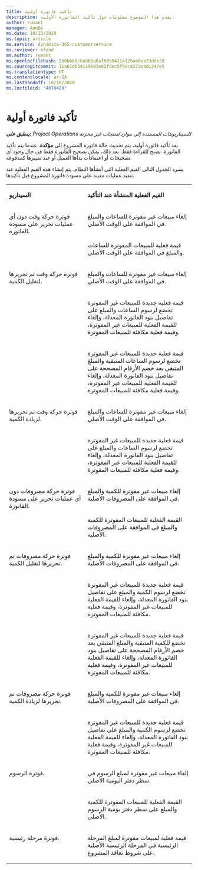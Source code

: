 ```yaml
---
title: تأكيد فاتورة أولية
description: يقدم هذا الموضوع معلومات حول تأكيد الفاتورة الأولية.
author: rumant
manager: AnnBe
ms.date: 10/13/2020
ms.topic: article
ms.service: dynamics-365-customerservice
ms.reviewer: kfend
ms.author: rumant
ms.openlocfilehash: 560bb68cba865a6af60504114126ae6ea73dde2d
ms.sourcegitcommit: 11a61db54119503e82faec5f99c4273e8d1247e5
ms.translationtype: HT
ms.contentlocale: ar-SA
ms.lasthandoff: 10/16/2020
ms.locfileid: "4070489"
---
```

# <a name="confirm-a-proforma-invoice"></a>تأكيد فاتورة أولية

_**ينطبق على:** Project Operations للسيناريوهات المستندة إلى موارد/منتجات غير مخزنة‬_

بعد تأكيد فاتورة أولية، يتم تحديث حالة فاتورة المشروع إلى **مؤكدة**. عندما يتم تأكيد الفاتورة، تصبح للقراءة فقط. بعد ذلك، يمكن تصحيح الفاتورة فقط في حال وجود أي تصحيحات أو اعتمادات بدأها العميل أو عند تمييزها كمدفوعة.

يسرد الجدول التالي القيم الفعلية التي أنشأها النظام. يتم إنشاء هذه القيم الفعلية عند تنفيذ عمليات معينة على مسودة فاتورة المشروع قبل تأكيدها.

<table border="0" cellspacing="0" cellpadding="0">
    <tbody>
        <tr>
            <td width="416" valign="top">
                <p>
                    <strong>السيناريو</strong>
                </p>
            </td>
            <td width="608" valign="top">
                <p>
                    <strong>القيم الفعلية المنشأة عند التأكيد</strong>
                </p>
            </td>
        </tr>
        <tr>
            <td width="216" rowspan="2" valign="top">
                <p>
فوترة حركة وقت دون أي عمليات تحرير على مسودة الفاتورة.
                </p>
            </td>
            <td width="408" valign="top">
                <p>
إلغاء مبيعات غير مفوترة للساعات والمبلغ في الموافقة على الوقت الأصلي.
                </p>
            </td>
        </tr>
        <tr>
            <td width="408" valign="top">
                <p>
قيمة فعلية للمبيعات المفوترة للساعات والمبلغ في الموافقة على الوقت الأصلي.
                </p>
            </td>
        </tr>
        <tr>
            <td width="216" rowspan="3" valign="top">
                <p>
فوترة حركة وقت تم تحريرها لتقليل الكمية.
                </p>
            </td>
            <td width="408" valign="top">
                <p>
إلغاء مبيعات غير مفوترة للساعات والمبلغ في الموافقة على الوقت الأصلي.
                </p>
            </td>
        </tr>
        <tr>
            <td width="408" valign="top">
                <p>
قيمة فعلية جديدة للمبيعات غير المفوترة تخضع لرسوم الساعات والمبلغ على تفاصيل بنود الفاتورة المعدلة، وإلغاء للقيمة الفعلية للمبيعات غير المفوترة، وقيمة فعلية مكافئة للمبيعات المفوترة.
                </p>
            </td>
        </tr>
        <tr>
            <td width="408" valign="top">
                <p>
قيمة فعلية جديدة للمبيعات غير المفوترة تخضع لرسوم الساعات المتبقية والمبلغ المتبقي بعد خصم الأرقام المصححة على تفاصيل بنود الفاتورة المعدلة، وإلغاء للقيمة الفعلية للمبيعات غير المفوترة، وقيمة فعلية مكافئة للمبيعات المفوترة.
                </p>
            </td>
        </tr>
        <tr>
            <td width="216" rowspan="2" valign="top">
                <p>
فوترة حركة وقت تم تحريرها لزيادة الكمية.
                </p>
            </td>
            <td width="408" valign="top">
                <p>
إلغاء مبيعات غير مفوترة للساعات والمبلغ في الموافقة على الوقت الأصلي.
                </p>
            </td>
        </tr>
        <tr>
            <td width="408" valign="top">
                <p>
قيمة فعلية جديدة للمبيعات غير المفوترة تخضع لرسوم الساعات والمبلغ على تفاصيل بنود الفاتورة المعدلة، وإلغاء للقيمة الفعلية للمبيعات غير المفوترة، وقيمة فعلية مكافئة للمبيعات المفوترة.
                </p>
            </td>
        </tr>
        <tr>
            <td width="216" rowspan="2" valign="top">
                <p>
فوترة حركة مصروفات دون أي عمليات تحرير على مسودة الفاتورة.
                </p>
            </td>
            <td width="408" valign="top">
                <p>
إلغاء مبيعات غير مفوترة للكمية والمبلغ في الموافقة على المصروفات الأصلية.
                </p>
            </td>
        </tr>
        <tr>
            <td width="408" valign="top">
                <p>
القيمة الفعلية للمبيعات المفوترة للكمية والمبلغ في الموافقة على المصروفات الأصلية.
                </p>
            </td>
        </tr>
        <tr>
            <td width="216" rowspan="3" valign="top">
                <p>
فوترة حركة مصروفات تم تحريرها لتقليل الكمية.
                </p>
            </td>
            <td width="408" valign="top">
                <p>
إلغاء مبيعات غير مفوترة للكمية والمبلغ في الموافقة على المصروفات الأصلية.
                </p>
            </td>
        </tr>
        <tr>
            <td width="408" valign="top">
                <p>
قيمة فعلية جديدة للمبيعات غير المفوترة تخضع لرسوم الكمية والمبلغ على تفاصيل بنود الفاتورة المعدلة، وإلغاء للقيمة الفعلية للمبيعات غير المفوترة، وقيمة فعلية مكافئة للمبيعات المفوترة. 
                </p>
            </td>
        </tr>
        <tr>
            <td width="408" valign="top">
                <p>
قيمة فعلية جديدة للمبيعات غير المفوترة تخضع للكمية المتبقية والمبلغ المتبقي بعد خصم الأرقام المصححة على تفاصيل بنود الفاتورة المعدلة، وإلغاء للقيمة الفعلية للمبيعات غير المفوترة، وقيمة فعلية مكافئة للمبيعات المفوترة.
                </p>
            </td>
        </tr>
        <tr>
            <td width="216" rowspan="2" valign="top">
                <p>
فوترة حركة مصروفات تم تحريرها لزيادة الكمية.
                </p>
            </td>
            <td width="408" valign="top">
                <p>
إلغاء مبيعات غير مفوترة للكمية والمبلغ في الموافقة على المصروفات الأصلية.
                </p>
            </td>
        </tr>
        <tr>
            <td width="408" valign="top">
                <p>
قيمة فعلية جديدة للمبيعات غير المفوترة تخضع لرسوم الكمية والمبلغ على تفاصيل بنود الفاتورة المعدلة، وإلغاء للقيمة الفعلية للمبيعات غير المفوترة، وقيمة فعلية مكافئة للمبيعات المفوترة.
                </p>
            </td>
        </tr>
        <tr>
            <td width="216" rowspan="2" valign="top">
                <p>
فوترة الرسوم.
                </p>
            </td>
            <td width="408" valign="top">
                <p>
إلغاء مبيعات غير مفوترة لمبلغ الرسوم في سطر دفتر اليومية الأصلي.
                </p>
            </td>
        </tr>
        <tr>
            <td width="408" valign="top">
                <p>
القيمة الفعلية للمبيعات المفوترة للكمية والمبلغ على سطر دفتر يومية الرسوم الأصلي.
                </p>
            </td>
        </tr>
        <tr>
            <td width="216" valign="top">
                <p>
فوترة مرحلة رئيسية.
                </p>
            </td>
            <td width="408" valign="top">
                <p>
قيمة فعلية لمبيعات مفوترة لمبلغ المرحلة الرئيسية في المرحلة الرئيسية الأصلية على شروط تعاقد المشروع.
                </p>
            </td>
        </tr>
    </tbody>
</table>

